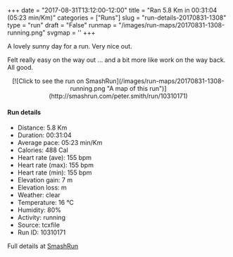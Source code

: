 +++
date = "2017-08-31T13:12:00-12:00"
title = "Ran 5.8 Km in 00:31:04 (05:23 min/Km)"
categories = ["Runs"]
slug = "run-details-20170831-1308"
type = "run"
draft = "False"
runmap = "/images/run-maps/20170831-1308-running.png"
svgmap = '<polyline points="0 57, 0 59, 1 59, 1 63, 2 64, 2 64, 4 63, 8 59, 9 58, 10 57, 11 56, 12 55, 13 55, 14 54, 15 53, 15 52, 16 51, 18 49, 19 48, 19 47, 20 46, 25 45, 29 42, 33 41, 36 41, 36 41, 37 42, 39 43, 39 43, 43 44, 44 45, 44 45, 47 43, 48 41, 48 41, 50 39, 51 36, 52 36, 57 35, 62 35, 66 36, 71 36, 77 36, 79 37, 82 38, 86 40, 94 46, 100 52, 99 51, 98 50, 88 41, 84 39, 80 37, 77 36, 71 36, 64 36, 57 36, 50 36, 49 39, 47 41, 44 44, 41 43, 35 40, 34 40, 28 42, 26 43, 25 44, 24 45, 22 45, 20 46, 18 47, 17 47, 15 46, 14 47, 17 48, 17 49, 16 50, 12 54">'
+++

A lovely sunny day for a run. Very nice out. 

Felt really easy on the way out ... and a bit more like work on the way back. All good. 

<!--more-->

<center>
[![Click to see the run on SmashRun](/images/run-maps/20170831-1308-running.png "A map of this run")](http://smashrun.com/peter.smith/run/10310171)
</center>

#### Run details

* Distance: 5.8 Km
* Duration: 00:31:04
* Average pace: 05:23 min/Km
* Calories: 488 Cal
* Heart rate (ave): 155 bpm
* Heart rate (max): 155 bpm
* Heart rate (min): 155 bpm
* Elevation gain: 7 m
* Elevation loss:  m
* Weather: clear
* Temperature: 16 &deg;C
* Humidity: 80%
* Activity: running
* Source: tcxfile
* Run ID: 10310171

Full details at [SmashRun](http://smashrun.com/peter.smith/run/10310171)